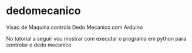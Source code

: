 # dedomecanico
 Visao de Maquina controla Dedo Mecanico com Arduino

No tutorial a seguir vou mostrar com executar o programa em python para controlar o dedo mecanico



